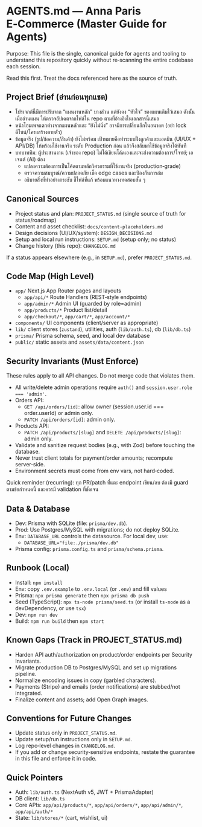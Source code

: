 # AGENTS.md — Anna Paris E‑Commerce (Master Guide for Agents)

Purpose: This file is the single, canonical guide for agents and tooling to understand this repository quickly without re‑scanning the entire codebase each session.

Read this first. Treat the docs referenced here as the source of truth.

## Project Brief (อ่านก่อนทุกแชต)
- โปรเจกต์นี้มีการปรับจาก “แผนงานหลัก” บางส่วน แต่ยังคง “หัวใจ” ของแผนเดิมไว้เสมอ ดังนั้นเมื่ออ่านแผน ให้ตรวจอัปเดตจากไฟล์ใน repo ตามที่อ้างอิงในเอกสารนี้เสมอ
- หน้าโฮมเพจแตกต่างจากแผนหลักและ “ยังไม่นิ่ง” อาจมีการเปลี่ยนอีกในอนาคต (อย่า lock ดีไซน์/โครงสร้างตายตัว)
- ข้อมูลจริง (รูป/ข้อความ/สินค้า) ยังไม่พร้อม เป้าหมายคือทำระบบฝั่งลูกค้าและแอดมิน (UI/UX + API/DB) ให้พร้อมใช้งานจริง ระดับ Production ก่อน แล้วจึงสลับมาใช้ข้อมูลจริงได้ทันที
- บทบาททีม: ผู้ประสานงาน (เจ้าของ repo) ไม่ได้เขียนโค้ดเองและจะส่งความต้องการ/โจทย์; เอเจนต์ (AI) ต้อง
  - แปลงความต้องการเป็นโค้ดตามหลักวิศวกรรมที่ใช้งานจริง (production‑grade)
  - ตรวจความสมบูรณ์/ความปลอดภัย เช็ค edge cases และป้องกันการล่ม
  - อธิบายสิ่งที่ทำอย่างกระชับ ชี้ไฟล์ที่แก้ พร้อมแนวทางทดสอบสั้น ๆ

## Canonical Sources
- Project status and plan: `PROJECT_STATUS.md` (single source of truth for status/roadmap)
- Content and asset checklist: `docs/content-placeholders.md`
- Design decisions (UI/UX/system): `DESIGN_DECISIONS.md`
- Setup and local run instructions: `SETUP.md` (setup only; no status)
- Change history (this repo): `CHANGELOG.md`

If a status appears elsewhere (e.g., in `SETUP.md`), prefer `PROJECT_STATUS.md`.

## Code Map (High Level)
- `app/` Next.js App Router pages and layouts
  - `app/api/*` Route Handlers (REST‑style endpoints)
  - `app/admin/*` Admin UI (guarded by role=admin)
  - `app/products/*` Product list/detail
  - `app/checkout/*`, `app/cart/*`, `app/account/*`
- `components/` UI components (client/server as appropriate)
- `lib/` client stores (`zustand`), utilities, auth (`lib/auth.ts`), db (`lib/db.ts`)
- `prisma/` Prisma schema, seed, and local dev database
- `public/` static assets and `assets/data/content.json`

## Security Invariants (Must Enforce)
These rules apply to all API changes. Do not merge code that violates them.
- All write/delete admin operations require `auth()` and `session.user.role === 'admin'`.
- Orders API:
  - `GET /api/orders/[id]`: allow owner (session.user.id === order.userId) or admin only.
  - `PATCH /api/orders/[id]`: admin only.
- Products API:
  - `PATCH /api/products/[slug]` and `DELETE /api/products/[slug]`: admin only.
- Validate and sanitize request bodies (e.g., with Zod) before touching the database.
- Never trust client totals for payment/order amounts; recompute server‑side.
- Environment secrets must come from env vars, not hard‑coded.

Quick reminder (recurring): ทุก PR/patch ที่แตะ endpoint เขียน/ลบ ต้องมี guard ตามข้อกำหนดนี้ และควรมี validation ที่ชัดเจน

## Data & Database
- Dev: Prisma with SQLite (file: `prisma/dev.db`).
- Prod: Use Postgres/MySQL with migrations; do not deploy SQLite.
- Env: `DATABASE_URL` controls the datasource. For local dev, use:
  - `DATABASE_URL="file:./prisma/dev.db"`
- Prisma config: `prisma.config.ts` and `prisma/schema.prisma`.

## Runbook (Local)
- Install: `npm install`
- Env: copy `.env.example` to `.env.local` (or `.env`) and fill values
- Prisma: `npx prisma generate` then `npx prisma db push`
- Seed (TypeScript): `npx ts-node prisma/seed.ts` (or install `ts-node` as a devDependency, or use `tsx`)
- Dev: `npm run dev`
- Build: `npm run build` then `npm start`

## Known Gaps (Track in PROJECT_STATUS.md)
- Harden API auth/authorization on product/order endpoints per Security Invariants.
- Migrate production DB to Postgres/MySQL and set up migrations pipeline.
- Normalize encoding issues in copy (garbled characters).
- Payments (Stripe) and emails (order notifications) are stubbed/not integrated.
- Finalize content and assets; add Open Graph images.

## Conventions for Future Changes
- Update status only in `PROJECT_STATUS.md`.
- Update setup/run instructions only in `SETUP.md`.
- Log repo‑level changes in `CHANGELOG.md`.
- If you add or change security‑sensitive endpoints, restate the guarantee in this file and enforce it in code.

## Quick Pointers
- Auth: `lib/auth.ts` (NextAuth v5, JWT + PrismaAdapter)
- DB client: `lib/db.ts`
- Core APIs: `app/api/products/*`, `app/api/orders/*`, `app/api/admin/*`, `app/api/auth/*`
- State: `lib/stores/*` (cart, wishlist, ui)
